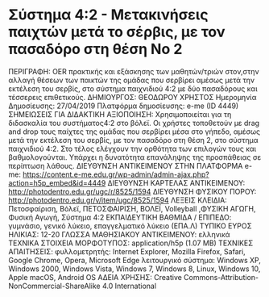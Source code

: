 # Σύστημα 4:2 - Μετακινήσεις παιχτών μετά το σέρβις, με τον πασαδόρο στη θέση Νο 2
ΠΕΡΙΓΡΑΦΗ:
OER πρακτικής και εξάσκησης των μαθητών/τριών στον,στην αλλαγή θέσεων των παικτών της ομάδας που σερβίρει αμέσως μετά την εκτέλεση του σερβίς, στο σύστημα παιχνιδιού 4:2 με δύο πασαδόρους και τέσσερεις επιθετικούς.
ΔΗΜΙΟΥΡΓΟΣ:
ΘΕΟΔΩΡΟΥ ΧΡΗΣΤΟΣ
Ημερομηνία Δημοσίευσης: 27/04/2019
Πλατφόρμα δημοσίευσης: 
e-me (ID 4449)
ΣΗΜΕΙΩΣΕΙΣ ΓΙΑ ΔΙΔΑΚΤΙΚΗ ΑΞΙΟΠΟΙΗΣΗ:
Χρησιμοποιείται για τη διδασκαλία του συστήματος4:2 στο βόλεϊ. Οι χρήστες τοποθετούν με drag and drop τους παίχτες της ομάδας που σερβίρει μέσα στο γήπεδο, αμέσως μετά την εκτέλεση του σερβίς, με τον πασαδόρο στη θέση 2, στο σύστημα παιχνιδιού 4:2. Στο τέλος ελέγχουν την ορθότητα των επιλογών τους και βαθμολογούνται. Υπάρχει η δυνατότητα επανάληψης της προσπάθειας σε περίπτωση λάθους.
ΔΙΕΥΘΥΝΣΗ ΑΝΤΙΚΕΙΜΕΝΟΥ ΣΤΗΝ ΠΛΑΤΦΟΡΜΑ e-me:
https://content.e-me.edu.gr/wp-admin/admin-ajax.php?action=h5p_embed&id=4449
ΔΙΕΥΘΥΝΣΗ ΚΑΡΤΕΛΑΣ ΑΝΤΙΚΕΙΜΕΝΟΥ:
http://photodentro.edu.gr/ugc/r/8525/1594
ΔΙΕΥΘΥΝΣΗ ΦΥΣΙΚΟΥ ΠΟΡΟΥ:
http://photodentro.edu.gr/v/item/ugc/8525/1594
ΛΕΞΕΙΣ ΚΛΕΙΔΙΑ:
Πετοσφαίριση, Βόλεϊ, ΠΕΤΟΣΦΑΙΡΙΣΗ, ΒΟΛΕΪ, Volleyball ,ΦΥΣΙΚΗ ΑΓΩΓΗ, Φυσική Αγωγή, Σύστημα 4:2
ΕΚΠΑΙΔΕΥΤΙΚΗ ΒΑΘΜΙΔΑ / ΕΠΙΠΕΔΟ:
γυμνάσιο, γενικό λύκειο, επαγγελματικό λύκειο (ΕΠΑ.Λ)
ΤΥΠΙΚΟ ΕΥΡΟΣ ΗΛΙΚΙΑΣ:
12-20
ΓΛΩΣΣΑ ΜΑΘΗΣΙΑΚΟΥ ΑΝΤΙΚΕΙΜΕΝΟΥ:
ελληνικά
ΤΕΧΝΙΚΑ ΣΤΟΙΧΕΙΑ
ΜΟΡΦΟΤΥΠΟΣ:
application/h5p (1.07 MB)
ΤΕΧΝΙΚΕΣ ΑΠΑΙΤΗΣΕΙΣ:
φυλλομετρητής: Internet Explorer, Mozilla Firefox, Safari, Google Chrome, Opera, Microsoft Edge
λειτουργικό σύστημα: Windows XP, Windows 2000, Windows Vista, Windows 7, Windows 8, Linux, Windows 10, Apple macOS, Android OS
ΑΔΕΙΑ ΧΡΗΣΗΣ:
Creative Commons-Attribution-NonCommercial-ShareAlike 4.0 International

